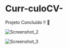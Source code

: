 # Curr-culoCV-
Projeto Concluído !! 🥳

![Screenshot_2](https://user-images.githubusercontent.com/111763432/193429084-014f85b3-75f5-4500-9d3d-3e376aae77ce.png)

![Screenshot_3](https://user-images.githubusercontent.com/111763432/193429111-b719c341-a709-46ef-8887-ed0d399adcb0.png)
